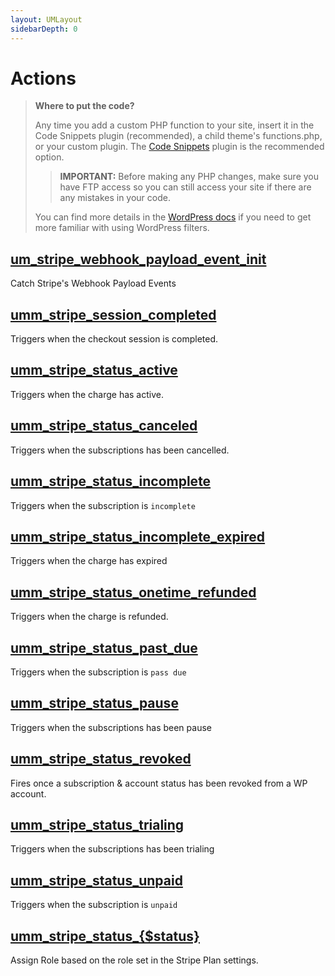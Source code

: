 ```yaml
---
layout: UMLayout
sidebarDepth: 0
---
```

# Actions
> **Where to put the code?**
>
> Any time you add a custom PHP function to your site, insert it in the Code Snippets plugin (recommended), a child theme's functions.php, or your custom plugin. The [Code Snippets](https://wordpress.org/plugins/code-snippets/) plugin is the recommended option. 
>> **IMPORTANT:** Before making any PHP changes, make sure you have FTP access so you can still access your site if there are any mistakes in your code. 
>
> You can find more details in the  [WordPress docs](https://developer.wordpress.org/plugins/hooks/) if you need to get more familiar with using WordPress filters.
## [um_stripe_webhook_payload_event_init](./actions/um_stripe_webhook_payload_event_init)<Badge text="Since 1.0.0" vertical="middle" />

Catch Stripe's Webhook Payload Events
## [umm_stripe_session_completed](./actions/umm_stripe_session_completed)
Triggers when the checkout session is completed.
## [umm_stripe_status_active](./actions/umm_stripe_status_active)
Triggers when the charge has active.
## [umm_stripe_status_canceled](./actions/umm_stripe_status_canceled)
Triggers when the subscriptions has been cancelled.
## [umm_stripe_status_incomplete](./actions/umm_stripe_status_incomplete)
Triggers when the subscription is `incomplete`
## [umm_stripe_status_incomplete_expired](./actions/umm_stripe_status_incomplete_expired)
Triggers when the charge has expired
## [umm_stripe_status_onetime_refunded](./actions/umm_stripe_status_onetime_refunded)
Triggers when the charge is refunded.
## [umm_stripe_status_past_due](./actions/umm_stripe_status_past_due)
Triggers when the subscription is `pass due`
## [umm_stripe_status_pause](./actions/umm_stripe_status_pause)
Triggers when the subscriptions has been pause
## [umm_stripe_status_revoked](./actions/umm_stripe_status_revoked)<Badge text="Since 1.0.0" vertical="middle" />

Fires once a subscription & account status has been revoked from a WP account.
## [umm_stripe_status_trialing](./actions/umm_stripe_status_trialing)
Triggers when the subscriptions has been trialing
## [umm_stripe_status_unpaid](./actions/umm_stripe_status_unpaid)
Triggers when the subscription is `unpaid`
## [umm_stripe_status_{$status}](./actions/umm_stripe_status_{$status})
Assign Role based on the role set in the Stripe Plan settings.
